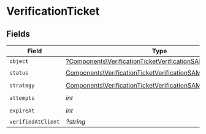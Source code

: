 # VerificationTicket


## Fields

| Field                                                                                                                                        | Type                                                                                                                                         | Required                                                                                                                                     | Description                                                                                                                                  |
| -------------------------------------------------------------------------------------------------------------------------------------------- | -------------------------------------------------------------------------------------------------------------------------------------------- | -------------------------------------------------------------------------------------------------------------------------------------------- | -------------------------------------------------------------------------------------------------------------------------------------------- |
| `object`                                                                                                                                     | [?Components\VerificationTicketVerificationSAMLAccountObject](../../Models/Components/VerificationTicketVerificationSAMLAccountObject.md)    | :heavy_minus_sign:                                                                                                                           | N/A                                                                                                                                          |
| `status`                                                                                                                                     | [Components\VerificationTicketVerificationSAMLAccountStatus](../../Models/Components/VerificationTicketVerificationSAMLAccountStatus.md)     | :heavy_check_mark:                                                                                                                           | N/A                                                                                                                                          |
| `strategy`                                                                                                                                   | [Components\VerificationTicketVerificationSAMLAccountStrategy](../../Models/Components/VerificationTicketVerificationSAMLAccountStrategy.md) | :heavy_check_mark:                                                                                                                           | N/A                                                                                                                                          |
| `attempts`                                                                                                                                   | *int*                                                                                                                                        | :heavy_check_mark:                                                                                                                           | N/A                                                                                                                                          |
| `expireAt`                                                                                                                                   | *int*                                                                                                                                        | :heavy_check_mark:                                                                                                                           | N/A                                                                                                                                          |
| `verifiedAtClient`                                                                                                                           | *?string*                                                                                                                                    | :heavy_minus_sign:                                                                                                                           | N/A                                                                                                                                          |